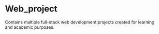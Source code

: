 # Web_project
Contains multiple full-stack web development projects created for learning and academic purposes.
